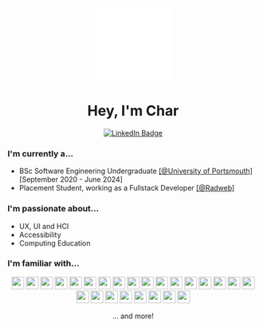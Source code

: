 <!--- Header -->
<div id="header" align="center">
  <div id="logo">
    <img src="https://github.com/bl-kt/bl-kt/blob/main/image.png"
   </div>
   <div id="title">
     <h1>Hey, I'm Char</h1>
     <div id="badges">
       <a href="https://www.linkedin.com/in/bl-kt/">
         <img src="https://img.shields.io/badge/LinkedIn-blue?style=for-the-badge&logo=linkedin&logoColor=white"   alt="LinkedIn Badge"/>
       </a>
      </div>
  </div>
</div> 

<!--- About me section -->
<div align="left">
  <h3> I'm currently a... </h3>
  <ul>
    <li>
      BSc Software Engineering Undergraduate <a href="https://www.port.ac.uk/">[@University of Portsmouth]</a> [September 2020 - June 2024]
    </li>
    <li>
      Placement Student, working as a Fullstack Developer <a href="https://www.github.com/Radweb">[@Radweb]</a> 
    </li>
  </ul>
</div>

<div align="left">
  <h3> I'm passionate about... </h3>
  <ul>
    <li>
      UX, UI and HCI  
    </li>
    <li>
      Accessibility
    </li>
    <li>
      Computing Education
    </li>
  </ul>
</div>

<!--- Languages and tools -->
<div align="left">
<h3> I'm familiar with... </h3>
  <div align="center">

  <img height="25" width="25" src="https://cdn.jsdelivr.net/gh/devicons/devicon/icons/css3/css3-original.svg" />
  <img height="25" width="25" src="https://cdn.jsdelivr.net/gh/devicons/devicon/icons/html5/html5-original.svg" />

  <img height="25" width="25" src="https://cdn.jsdelivr.net/gh/devicons/devicon/icons/javascript/javascript-original.svg" />
  <img height="25" width="25" src="https://cdn.jsdelivr.net/gh/devicons/devicon/icons/nodejs/nodejs-original.svg" />
  <img height="25" width="25" src="https://cdn.jsdelivr.net/gh/devicons/devicon/icons/npm/npm-original-wordmark.svg" />
  <img height="25" width="25" src="https://cdn.jsdelivr.net/gh/devicons/devicon/icons/express/express-original.svg" />
  <img height="25" width="25" src="https://cdn.jsdelivr.net/gh/devicons/devicon/icons/react/react-original.svg" />
  <img height="25" width="25" src="https://cdn.jsdelivr.net/gh/devicons/devicon/icons/sass/sass-original.svg" />


  <img height="25" width="25" src="https://cdn.jsdelivr.net/gh/devicons/devicon/icons/git/git-original.svg" />
  <img height="25" width="25" src="https://cdn.jsdelivr.net/gh/devicons/devicon/icons/github/github-original.svg" />


  <img height="25" width="25" src="https://cdn.jsdelivr.net/gh/devicons/devicon/icons/figma/figma-original.svg" />       
  <img height="25" width="25" src="https://cdn.jsdelivr.net/gh/devicons/devicon/icons/gimp/gimp-original.svg" />
  <img height="25" width="25" src="https://cdn.jsdelivr.net/gh/devicons/devicon/icons/illustrator/illustrator-plain.svg" />
  <img height="25" width="25" src="https://cdn.jsdelivr.net/gh/devicons/devicon/icons/photoshop/photoshop-plain.svg" />

  <img height="25" width="25" src="https://cdn.jsdelivr.net/gh/devicons/devicon/icons/phpstorm/phpstorm-original.svg" />
  <img height="25" width="25" src="https://cdn.jsdelivr.net/gh/devicons/devicon/icons/pycharm/pycharm-original.svg" />


  <img height="25" width="25" src="https://cdn.jsdelivr.net/gh/devicons/devicon/icons/postgresql/postgresql-original.svg" />

  <img height="25" width="25"   src="https://cdn.jsdelivr.net/gh/devicons/devicon/icons/java/java-original.svg" />
  <img height="25" width="25"   src="https://cdn.jsdelivr.net/gh/devicons/devicon/icons/laravel/laravel-plain.svg" />
  <img height="25" width="25"   src="https://cdn.jsdelivr.net/gh/devicons/devicon/icons/markdown/markdown-original.svg" />
  <img height="25" width="25"   src="https://cdn.jsdelivr.net/gh/devicons/devicon/icons/python/python-original.svg" />
  <img height="25" width="25"   src="https://cdn.jsdelivr.net/gh/devicons/devicon/icons/visualstudio/visualstudio-plain.svg" />

  <img height="25" width="25"   src="https://cdn.jsdelivr.net/gh/devicons/devicon/icons/wordpress/wordpress-original.svg" />

  <img height="25" width="25" src="https://cdn.jsdelivr.net/gh/devicons/devicon/icons/filezilla/filezilla-plain.svg" />
  <img height="25" width="25"   src="https://cdn.jsdelivr.net/gh/devicons/devicon/icons/pycharm/pycharm-original.svg" />
    <p>... and more!  </p>  
  </div>
</div>
